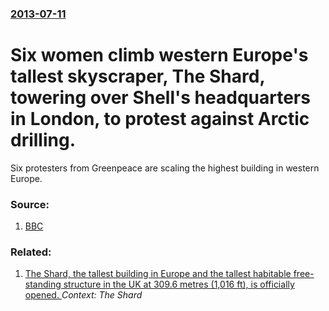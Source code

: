 ### [2013-07-11](/news/2013/07/11/index.md)

# Six women climb western Europe's tallest skyscraper, The Shard, towering over Shell's headquarters in London, to protest against Arctic drilling. 

Six protesters from Greenpeace are scaling the highest building in western Europe.


### Source:

1. [BBC](http://www.bbc.co.uk/news/uk-england-london-23267743)

### Related:

1. [The Shard, the tallest building in Europe and the tallest habitable free-standing structure in the UK at 309.6 metres (1,016 ft), is officially opened. ](/news/2012/07/5/the-shard-the-tallest-building-in-europe-and-the-tallest-habitable-free-standing-structure-in-the-uk-at-309-6-metres-1-016-ft-is-officia.md) _Context: The Shard_
